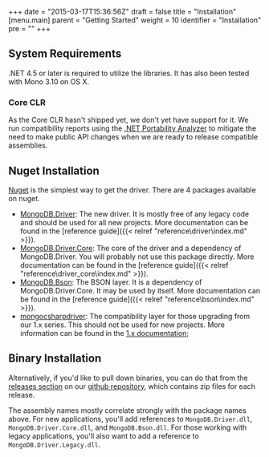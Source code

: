 +++
date = "2015-03-17T15:36:56Z"
draft = false
title = "Installation"
[menu.main]
  parent = "Getting Started"
  weight = 10
  identifier = "Installation"
  pre = "<i class='fa'></i>"
+++

## System Requirements

.NET 4.5 or later is required to utilize the libraries. It has also been tested with Mono 3.10 on OS X.

### Core CLR

As the Core CLR hasn't shipped yet, we don't yet have support for it. We run compatibility reports using the [.NET Portability Analyzer](https://visualstudiogallery.msdn.microsoft.com/1177943e-cfb7-4822-a8a6-e56c7905292b) to mitigate the need to make public API changes when we are ready to release compatible assemblies.

## Nuget Installation

[Nuget](http://www.nuget.org/) is the simplest way to get the driver. There are 4 packages available on nuget.

- [MongoDB.Driver](http://www.nuget.org/packages/mongodb.driver): The new driver. It is mostly free of any legacy code and should be used for all new projects. More documentation can be found in the [reference guide]({{< relref "reference\driver\index.md" >}}).
- [MongoDB.Driver.Core](http://www.nuget.org/packages/mongodb.driver.core): The core of the driver and a dependency of MongoDB.Driver. You will probably not use this package directly. More documentation can be found in the [reference guide]({{< relref "reference\driver_core\index.md" >}}).
- [MongoDB.Bson](http://www.nuget.org/packages/mongodb.bson): The BSON layer. It is a dependency of MongoDB.Driver.Core. It may be used by itself. More documentation can be found in the [reference guide]({{< relref "reference\bson\index.md" >}}).
- [mongocsharpdriver](http://www.nuget.org/packages/mongocsharpdriver): The compatibility layer for those upgrading from our 1.x series. This should not be used for new projects. More information can be found in the [1.x documentation](http://mongodb.github.io/mongo-csharp-driver/1.x);

## Binary Installation

Alternatively, if you'd like to pull down binaries, you can do that from the [releases section](https://github.com/mongodb/mongo-csharp-driver/releases) on our [github repository](https://github.com/mongodb/mongo-csharp-driver), which contains zip files for each release.

The assembly names mostly correlate strongly with the package names above. For new applications, you'll add references to `MongoDB.Driver.dll`, `MongoDB.Driver.Core.dll`, and `MongoDB.Bson.dll`. For those working with legacy applications, you'll also want to add a reference to `MongoDB.Driver.Legacy.dll`.

